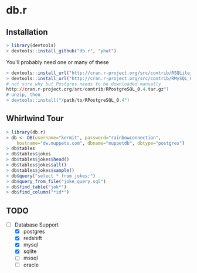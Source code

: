 # db.r

## Installation

```r
> library(devtools)
> devtools::install_github("db.r", "yhat")
```
You'll probably need one or many of these
```r
> devtools::install_url("http://cran.r-project.org/src/contrib/RSQLite_1.0.0.tar.gz")
> devtools::install_url("http://cran.r-project.org/src/contrib/RMySQL_0.9-3.tar.gz")
# not sure why but Postgres needs to be downloaded manually
http://cran.r-project.org/src/contrib/RPostgreSQL_0.4.tar.gz")
# unzip, then
> devtools::install("/path/to/RPostgreSQL_0.4")
```


## Whirlwind Tour 

```r
> library(db.r)
> db <- DB(username="kermit", password="rainbowconnection",
    hostname="dw.muppets.com", dbname="muppetdb", dbtype="postgres")
> db$tables
> db$tables$jokes
> db$tables$jokes$head()
> db$tables$jokes$all()
> db$tables$jokes$sample()
> db$query("select * from jokes;")
> db$query_from_file("joke_query.sql")
> db$find_table("jok*")
> db$find_column("*id*")
```

## TODO
- [ ] Database Support
    - [x] postgres
    - [x] redshift
    - [x] mysql
    - [x] sqlite
    - [ ] mssql
    - [ ] oracle
